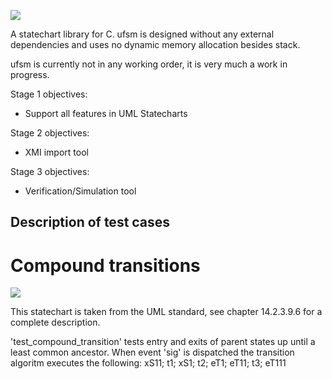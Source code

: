 ![](https://github.com/jonpe960/ufsm/raw/master/doc/logo.png)

A statechart library for C. ufsm is designed without any external dependencies and uses no dynamic memory allocation besides stack.

ufsm is currently not in any working order, it is very much a work in progress.

Stage 1 objectives:
 - Support all features in UML Statecharts
 
Stage 2 objectives:
 - XMI import tool
 
Stage 3 objectives:
 - Verification/Simulation tool

## Description of test cases

# Compound transitions

![](https://github.com/jonpe960/ufsm/raw/master/doc/test_compound_transition.png)

This statechart is taken from the UML standard, see chapter 14.2.3.9.6 for a complete description.

'test_compound_transition' tests entry and exits of parent states up until a least common ancestor. When event 'sig' is dispatched the transition algoritm executes the following: xS11; t1; xS1; t2; eT1; eT11; t3; eT111



